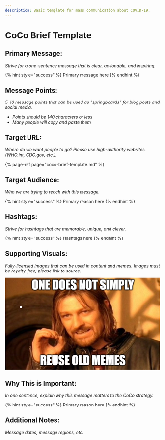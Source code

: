 ```yaml
---
description: Basic template for mass communication about COVID-19.
---
```


# CoCo Brief Template

## Primary Message:

_Strive for a one-sentence message that is clear, actionable, and inspiring._

{% hint style="success" %}
Primary message here
{% endhint %}

## Message Points:

_5-10 message points that can be used as "springboards" for blog posts and social media._

* _Points should be 140 characters or less_
* _Many people will copy and paste them_

## Target URL:

_Where do we want people to go? Please use high-authority websites \(WHO.int, CDC.gov, etc.\)._

{% page-ref page="coco-brief-template.md" %}

## Target Audience:

_Who we are trying to reach with this message._

{% hint style="success" %}
Primary reason here
{% endhint %}

## Hashtags:

_Strive for hashtags that are memorable, unique, and clever._

{% hint style="success" %}
Hashtags here
{% endhint %}

## Supporting Visuals:

_Fully-licensed images that can be used in content and memes. Images must be royalty-free; please link to source._

![](../.gitbook/assets/memes.PNG)

## Why This is Important:

_In one sentence, explain why this message matters to the CoCo strategy._

{% hint style="success" %}
Primary reason here
{% endhint %}

## Additional Notes:

_Message dates, message regions, etc._

